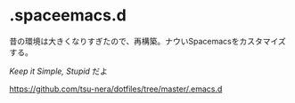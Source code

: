 # .spaceemacs.d

昔の環境は大きくなりすぎたので、再構築。ナウいSpacemacsをカスタマイズする。

*Keep it Simple, Stupid* だよ

https://github.com/tsu-nera/dotfiles/tree/master/.emacs.d
